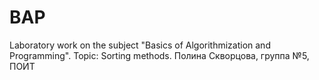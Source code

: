 # BAP
Laboratory work on the subject "Basics of Algorithmization and Programming". Topic: Sorting methods.
Полина Скворцова, группа №5, ПОИТ
